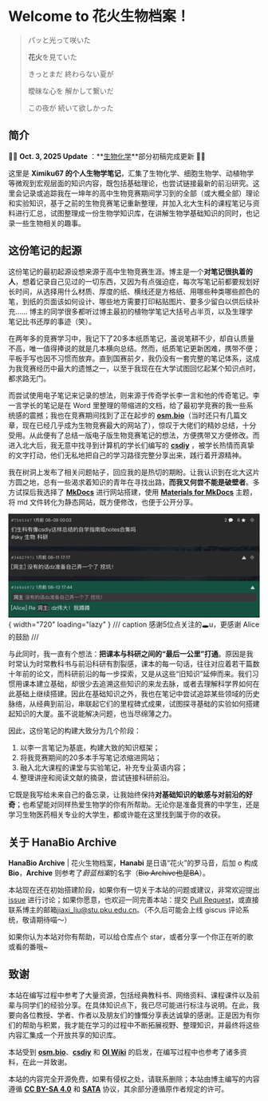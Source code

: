 
# Welcome to 花火生物档案！

<!--备用名：BioNotes, BioCodex-->

> パッと光って咲いた 
>
> **花火**を見ていた
>
> きっとまだ 終わらない夏が
>
> 曖昧な心を 解かして繋いだ
>
> この夜が 続いて欲しかった


## 简介

🎉🎉  **Oct. 3, 2025 Update** ：**[生物化学](./biochem/index.md)**部分初稿完成更新 🎉🎉

这里是 **Ximiku67 的个人生物学笔记**，汇集了生物化学、细胞生物学、动植物学等微观到宏观层面的知识内容，既包括基础理论，也尝试链接最新的前沿研究。这里会记录或追踪我在一坤年的高中生物竞赛期间学习到的全部（或大概全部）理论和实验知识，基于之前的生物竞赛笔记重新整理，并加入北大生科的课程笔记与资料进行汇总，试图整理成一份生物学知识库，在讲解生物学基础知识的同时，也记录一些生物相关的趣事。

## 这份笔记的起源

这份笔记的最初起源设想来源于高中生物竞赛生涯。博主是一个**对笔记很执着的人**，想着记录自己见过的一切东西，又因为有点强迫症，每次写笔记前都要规划好长时间，从选择用什么材质、厚度的纸、横线还是方格纸、用哪些种类哪些颜色的笔，到纸的页面该如何设计、哪些地方需要打印粘贴图片、要多少留白以供后续补充…… 博主的同学很多都听过博主最初的植物学笔记大括号占半页，以及生理学笔记比书还厚的事迹（笑）。

在两年多的竞赛学习中，我记下了20多本纸质笔记，虽说笔耕不少，却自认质量不高，唯一值得捧说的就是几本横向总结。然而，纸质笔记更新困难，携带不便；平板手写也因不习惯而放弃。直到国赛前夕，我仍没有一套完整的笔记体系，这成为我竞赛经历中最大的遗憾之一，以至于我现在在大学试图回忆起某个知识点时，都求路无门。

而尝试使用电子笔记来记录的想法，则来源于传奇学长李一言和他的传奇笔记。李一言学长的笔记是在 Word 里整理的带缩进的文档，给了最初学竞赛的我一些系统感的震撼；我也在竞赛期间找到了正在起步的 **[osm.bio](https://osm.bio)**（当时还只有几篇文章，现在已经几乎成为生物竞赛最大的网站了），惊叹于大佬们的精妙总结，十分受用。从此便有了总结一版电子版生物竞赛笔记的想法，方便携带又方便修改。而进入北大后，我无意中找寻到计算机的学长们编写的 **[csdiy](https://csdiy.wiki)** ，被学长热情而真挚的文字打动，他们无私地把自己的学习路径完整分享出来，践行着开源精神。

我在树洞上发布了相关问题帖子，回应我的是热切的期盼。让我认识到在北大这片方圆之地，总有一些渴求着知识的青年在寻找出路，**而我又何尝不能是破壁者**。多方试探后我选择了  **[MkDocs]()** 进行网站搭建，使用 **[Materials for MkDocs](https://squidfunk.github.io/mkdocs-material/)** 主题， 将 md 文件转化为静态网站，既方便修改，也便于公开分享。

![2025-10-02-21-10-00](_img/2025-10-02-21-10-00.png){ width="720" loading="lazy" }
/// caption
感谢5位点关注的🕳️u，更感谢 Alice 的鼓励
///

与此同时，我一直有个想法：**把课本与科研之间的“最后一公里”打通**。原因是我时常认为时常教科书与前沿科研有割裂感，课本的每一句话，往往对应着若干篇数十年前的论文，而科研前沿的每一步探索，又是从这些“旧知识”延伸而来。我们习惯用课本建立基础，却很少去追溯这些知识的来龙去脉，或者去理解科学界如何在此基础上继续搭建。因此在基础知识之外，我也在笔记中尝试追踪某些领域的历史脉络，从经典到前沿，串联起它们的里程碑式成果，试图探寻基础的实验如何搭建起知识的大厦。虽不说能解决问题，也当尽绵薄之力。

因此，这份笔记的构建大致分为几个阶段：

1. 以李一言笔记为基底，构建大致的知识框架；
2. 将我竞赛期间的20多本手写笔记浓缩进网站；
3. 融入北大课程的课堂与实验笔记，补充专业英语内容；
4. 整理讲座和阅读文献的摘录，尝试链接科研前沿。

它既是我写给未来自己的备忘录，让我始终保持**对基础知识的敏感与对前沿的好奇**；也希望能对同样热爱生物学的你有所帮助。无论你是准备竞赛的中学生，还是学习生物医药相关专业的大学生，都或许能在这里找到属于你的收获。

## 关于 HanaBio Archive

**HanaBio Archive** | 花火生物档案，**Hanabi** 是日语“花火”的罗马音，后加 o 构成 **Bio**，**Archive** 则参考了*蔚蓝档案*的名字（~~Bio Archive也是BA~~）。

本站现在还在初始搭建阶段，如果你有一切关于本站的问题或建议，非常欢迎提出 [issue](https://github.com/ximiku/HanaBio-Archive/issues) 进行讨论；如果你愿意，也欢迎一同完善本站：提交 [Pull Request](https://github.com/ximiku/HanaBio-Archive/pulls)，或直接联系博主的邮箱[jiaxi_liu@stu.pku.edu.cn](mailto:jiaxi_liu@stu.pku.edu.cn)。（不久后可能会上线 giscus 评论系统，敬请期待喵～）

如果你认为本站对你有帮助，可以给仓库点个 star，或者分享一个你正在听的歌或看的番哦~

## 致谢

本站在编写过程中参考了大量资源，包括经典教科书、网络资料、课程课件以及前辈与同学们的经验分享。在具体知识点下，我已尽可能进行标注与说明。在此，我要向各位教授、学者、作者以及朋友们的慷慨分享表达诚挚的感谢。正是因为有你们的帮助与积累，我才能在学习的过程中不断拓展视野、整理知识，并最终将这些内容汇集成一个开放共享的知识库。

本站受到 **[osm.bio](https://osm.bio)**、**[csdiy](https://csdiy.wiki)** 和 **[OI Wiki](https://oi-wiki.org)** 的启发，在编写过程中也参考了诸多资料，在此一并致谢。

本站的内容完全开源免费，如果有侵权之处，请联系删除；本站由博主编写的内容遵循 **[CC BY-SA 4.0](https://creativecommons.org/licenses/by-sa/4.0/)** 和 **[SATA](https://github.com/zTrix/sata-license)** 协议，其余部分遵循原作者规定的许可。


<!--侧栏更新通知-->
<div id="updates-box" hidden>

**Update Notification**

<ul>
  <li data-date="2025-10-03"><a href="./biochem/index.md">生物化学部分初稿完成</a></li>

</ul>

</div>
